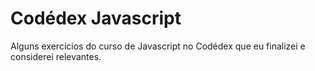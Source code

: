 # Codédex Javascript

Alguns exercícios do curso de Javascript no Codédex que eu finalizei e considerei relevantes.

